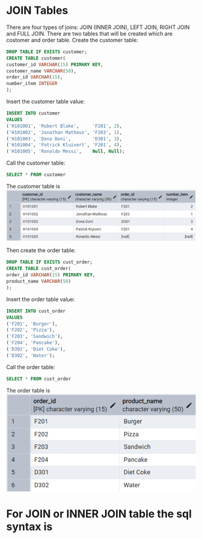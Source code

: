 # JOIN Tables

There are four types of joins: JOIN (INNER JOIN), LEFT JOIN, RIGHT JOIN and FULL JOIN. There are two tables that will be created which are costomer and order table. Create the customer table:
```sql
DROP TABLE IF EXISTS customer;
CREATE TABLE customer(
customer_id VARCHAR(15) PRIMARY KEY,
costomer_name VARCHAR(50),
order_id VARCHAR(15),
number_item INTEGER
);
```
Insert the customer table value:
```sql
INSERT INTO customer
VALUES 
('H101001', 'Robert Blake',     'F201', 2),
('H101002', 'Jonathan Matheus', 'F203', 1),
('H101003', 'Dona Doni',        'D301', 3),
('H101004', 'Patrick Kluivert', 'F201', 4),
('H101005', 'Ronaldo Messi',    Null, Null);
```
Call the customer table:
```sql
SELECT * FROM customer
```
The customer table is
![JOIN](https://github.com/imdwipayana/PostgreSQL/blob/main/Practice/JOIN/image/customer_pict.png) 

Then create the order table:
```sql
DROP TABLE IF EXISTS cust_order;
CREATE TABLE cust_order(
order_id VARCHAR(15) PRIMARY KEY,
product_name VARCHAR(50)
);
```
Insert the order table value:
```sql
INSERT INTO cust_order
VALUES
('F201', 'Burger'),
('F202', 'Pizza'),
('F203', 'Sandwich'),
('F204', 'Pancake'),
('D301', 'Diet Coke'),
('D302', 'Water');
```
Call the order table:
```sql
SELECT * FROM cust_order
```
The order table is
![JOIN](https://github.com/imdwipayana/PostgreSQL/blob/main/Practice/JOIN/image/order_pict.png) 

# For JOIN or INNER JOIN table the sql syntax is

